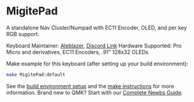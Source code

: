 # MigitePad 
A standalone Nav Cluster/Numpad with EC11 Encoder, OLED, and per key RGB support.

Keyboard Maintainer: [Aleblazer](https://github.com/Aleblazer/), [Discord Link](https://discord.gg/BCSbXwskVt)
Hardware Supported: Pro Micro and derivatives, EC11 Encoders, .91" 128x32 OLEDs

Make example for this keyboard (after setting up your build environment):

```sh
make MigitePad:default
```

See the [build environment setup](https://docs.qmk.fm/#/getting_started_build_tools) and the [make instructions](https://docs.qmk.fm/#/getting_started_make_guide) for more information. Brand new to QMK? Start with our [Complete Newbs Guide](https://docs.qmk.fm/#/newbs).
